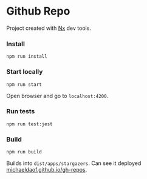 # Github Repo
Project created with [Nx](https://nx.dev/) dev tools.

### Install
`npm run install`
### Start locally
`npm run start`

Open browser and go to `localhost:4200`.

### Run tests
`npm run test:jest`

### Build
`npm run build`

Builds into `dist/apps/stargazers`. Can see it deployed [michaeldaof.github.io/gh-repos](https://michaeldaof.github.io/gh-repos/).
